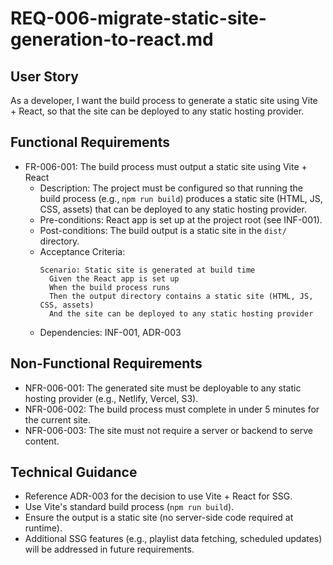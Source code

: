 # REQ-006-migrate-static-site-generation-to-react.md

## User Story

As a developer, I want the build process to generate a static site using Vite + React, so that the site can be deployed to any static hosting provider.

## Functional Requirements

- FR-006-001: The build process must output a static site using Vite + React
  - Description: The project must be configured so that running the build process (e.g., `npm run build`) produces a static site (HTML, JS, CSS, assets) that can be deployed to any static hosting provider.
  - Pre-conditions: React app is set up at the project root (see INF-001).
  - Post-conditions: The build output is a static site in the `dist/` directory.
  - Acceptance Criteria:
    ```Gherkin
    Scenario: Static site is generated at build time
      Given the React app is set up
      When the build process runs
      Then the output directory contains a static site (HTML, JS, CSS, assets)
      And the site can be deployed to any static hosting provider
    ```
  - Dependencies: INF-001, ADR-003

## Non-Functional Requirements

- NFR-006-001: The generated site must be deployable to any static hosting provider (e.g., Netlify, Vercel, S3).
- NFR-006-002: The build process must complete in under 5 minutes for the current site.
- NFR-006-003: The site must not require a server or backend to serve content.

## Technical Guidance

- Reference ADR-003 for the decision to use Vite + React for SSG.
- Use Vite's standard build process (`npm run build`).
- Ensure the output is a static site (no server-side code required at runtime).
- Additional SSG features (e.g., playlist data fetching, scheduled updates) will be addressed in future requirements.
